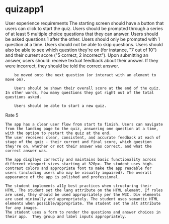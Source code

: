 # quizapp1
User experience requirements
    The starting screen should have a button that users can click to start the quiz.
    Users should be prompted through a series of at least 5 multiple choice questions that they can answer.
    Users should be asked questions 1 after the other.
    Users should only be prompted with 1 question at a time.
    Users should not be able to skip questions.
    Users should also be able to see which question they're on (for instance, "7 out of 10") and their current score ("5 correct, 2 incorrect").
    Upon submitting an answer, users should:
        receive textual feedback about their answer. If they were incorrect, they should be told the correct answer.
            
        be moved onto the next question (or interact with an element to move on).

        Users should be shown their overall score at the end of the quiz. In other words, how many questions they got right out of the total questions asked.

        Users should be able to start a new quiz.

Rate 5

    The app has a clear user flow from start to finish. Users can navigate from the landing page to the quiz, answering one question at a time, with the option to restart the quiz at the end.
    The user receives clear, consistent, and accurate feedback at each of stage of the quiz - their current and final score, which question they're on, whether or not their answer was correct, and what the correct answer was.
    
    The app displays correctly and maintains basic functionality across different viewport sizes starting at 320px. The student uses high-contrast colors and appropriate font to make the app readable for users (including users who may be visually impaired). The overall appearance of the app is polished and professional. 

    The student implements a11y best practices when structuring their HTML. The student set the lang attribute on the HTML element. If roles are used, they should be used appropriately per the W3C. Div elements are used minimally and appropriately. The student uses semantic HTML elements when possible/appropriate. The student set the alt attribute for any images.
    The student uses a form to render the questions and answer choices in their app.  They group and label inputs appropriately.